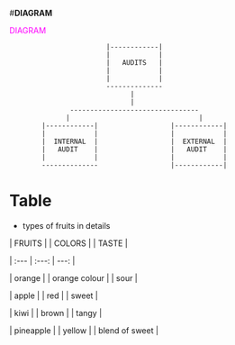 

#**DIAGRAM**

<font color ="magenta" >DIAGRAM</font>





                            |------------|
                            |            |
                            |   AUDITS   |
                            |            |
                            |            |
                            --------------
                                  |
                                  |
                   --------------------------------
                  |                                |
            |------------|                  |------------|
            |            |                  |            |
            |  INTERNAL  |                  |  EXTERNAL  |
            |   AUDIT    |                  |   AUDIT    |
            |            |                  |            |
            --------------                  |------------|













# Table


 - types of fruits in details



 | FRUITS | | COLORS | | TASTE |

 | :--- | :---: | ---: |

| orange | | orange colour | | sour |

| apple | | red | | sweet |

| kiwi | | brown | | tangy |

| pineapple | | yellow | | blend of sweet |


